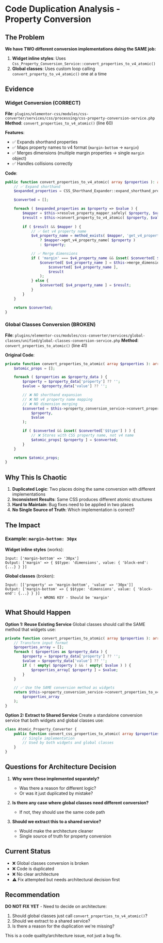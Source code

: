 # Code Duplication Analysis - Property Conversion

## The Problem

**We have TWO different conversion implementations doing the SAME job:**

1. **Widget inline styles**: Uses `Css_Property_Conversion_Service::convert_properties_to_v4_atomic()`
2. **Global classes**: Uses custom loop calling `convert_property_to_v4_atomic()` one at a time

## Evidence

### Widget Conversion (CORRECT)
**File**: `plugins/elementor-css/modules/css-converter/services/css/processing/css-property-conversion-service.php`
**Method**: `convert_properties_to_v4_atomic()` (line 60)

**Features**:
- ✅ Expands shorthand properties
- ✅ Maps property names to v4 format (`margin-bottom` → `margin`)
- ✅ Merges dimensions (multiple margin properties → single `margin` object)
- ✅ Handles collisions correctly

**Code**:
```php
public function convert_properties_to_v4_atomic( array $properties ): array {
    // ✅ Expand shorthand
    $expanded_properties = CSS_Shorthand_Expander::expand_shorthand_properties( $properties );

    $converted = [];

    foreach ( $expanded_properties as $property => $value ) {
        $mapper = $this->resolve_property_mapper_safely( $property, $value );
        $result = $this->convert_property_to_v4_atomic( $property, $value );
        
        if ( $result && $mapper ) {
            // ✅ Get v4 property name
            $v4_property_name = method_exists( $mapper, 'get_v4_property_name' )
                ? $mapper->get_v4_property_name( $property )
                : $property;

            // ✅ Merge dimensions
            if ( 'margin' === $v4_property_name && isset( $converted[ $v4_property_name ] ) ) {
                $converted[ $v4_property_name ] = $this->merge_dimensions_values(
                    $converted[ $v4_property_name ],
                    $result
                );
            } else {
                $converted[ $v4_property_name ] = $result;
            }
        }
    }

    return $converted;
}
```

### Global Classes Conversion (BROKEN)
**File**: `plugins/elementor-css/modules/css-converter/services/global-classes/unified/global-classes-conversion-service.php`
**Method**: `convert_properties_to_atomic()` (line 41)

**Original Code**:
```php
private function convert_properties_to_atomic( array $properties ): array {
    $atomic_props = [];

    foreach ( $properties as $property_data ) {
        $property = $property_data['property'] ?? '';
        $value = $property_data['value'] ?? '';

        // ❌ NO shorthand expansion
        // ❌ NO v4 property name mapping
        // ❌ NO dimension merging
        $converted = $this->property_conversion_service->convert_property_to_v4_atomic(
            $property,
            $value
        );

        if ( $converted && isset( $converted['$$type'] ) ) {
            // ❌ Stores with CSS property name, not v4 name
            $atomic_props[ $property ] = $converted;
        }
    }

    return $atomic_props;
}
```

## Why This Is Chaotic

1. **Duplicated Logic**: Two places doing the same conversion with different implementations
2. **Inconsistent Results**: Same CSS produces different atomic structures
3. **Hard to Maintain**: Bug fixes need to be applied in two places
4. **No Single Source of Truth**: Which implementation is correct?

## The Impact

### Example: `margin-bottom: 30px`

**Widget inline styles** (works):
```
Input: ['margin-bottom' => '30px']
Output: ['margin' => { $$type: 'dimensions', value: { 'block-end': {...} } }]
```

**Global classes** (broken):
```
Input: [['property' => 'margin-bottom', 'value' => '30px']]
Output: ['margin-bottom' => { $$type: 'dimensions', value: { 'block-end': {...} } }]
                ↑ WRONG KEY - Should be 'margin'
```

## What Should Happen

**Option 1: Reuse Existing Service**
Global classes should call the SAME method that widgets use:

```php
private function convert_properties_to_atomic( array $properties ): array {
    // Transform input format
    $properties_array = [];
    foreach ( $properties as $property_data ) {
        $property = $property_data['property'] ?? '';
        $value = $property_data['value'] ?? '';
        if ( ! empty( $property ) && ! empty( $value ) ) {
            $properties_array[ $property ] = $value;
        }
    }

    // ✅ Use the SAME conversion method as widgets
    return $this->property_conversion_service->convert_properties_to_v4_atomic(
        $properties_array
    );
}
```

**Option 2: Extract to Shared Service**
Create a standalone conversion service that both widgets and global classes use:

```php
class Atomic_Property_Converter {
    public function convert_css_properties_to_atomic( array $properties ): array {
        // Single implementation
        // Used by both widgets and global classes
    }
}
```

## Questions for Architecture Decision

1. **Why were these implemented separately?**
   - Was there a reason for different logic?
   - Or was it just duplicated by mistake?

2. **Is there any case where global classes need different conversion?**
   - If not, they should use the same code path

3. **Should we extract this to a shared service?**
   - Would make the architecture cleaner
   - Single source of truth for property conversion

## Current Status

- ❌ Global classes conversion is broken
- ❌ Code is duplicated
- ❌ No clear architecture
- ⚠️ Fix attempted but needs architectural decision first

## Recommendation

**DO NOT FIX YET** - Need to decide on architecture:
1. Should global classes just call `convert_properties_to_v4_atomic()`?
2. Should we extract to a shared service?
3. Is there a reason for the duplication we're missing?

This is a code quality/architecture issue, not just a bug fix.

